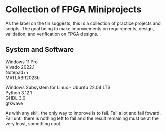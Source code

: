 # Collection of FPGA Miniprojects
As the label on the tin suggests, this is a collection of practice projects and scripts. The goal being to make improvements on requirements, design, validation, and verification on FPGA designs. 

## System and Software
Windows 11 Pro \
Vivado 2022.1 \
Notepad++ \
MATLABR2023b
 
Windows Subsystem for Linux - Ubuntu 22.04 LTS \
Python 3.12.1 \
GHDL 3.0 \
gtkwave 
 


As with any skill, the only way to improve is to fail. Fail a lot and fail foward. Fail until there is nothing left to fail and the result remaining must be at the very least, something cool. 
